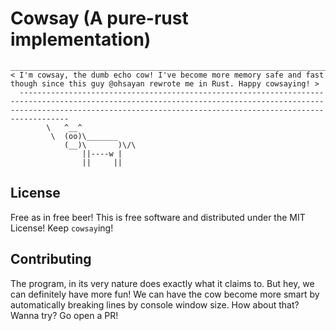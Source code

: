 # Cowsay (A pure-rust implementation)

```
_____________________________________________________________________________________________________________________________________________________________________________________________________________________________
< I'm cowsay, the dumb echo cow! I've become more memory safe and fast though since this guy @ohsayan rewrote me in Rust. Happy cowsaying! >
  -----------------------------------------------------------------------------------------------------------------------------------------------------------------------------------------------------------------------------
        \   ^__^
         \  (oo)\_______
            (__)\       )\/\
                ||----w |
                ||     ||
```
## License
Free as in free beer! This is free software and distributed under the MIT License! Keep `cowsay`ing!
## Contributing
The program, in its very nature does exactly what it claims to. But hey, we can definitely have more fun! We can have the cow
become more smart by automatically breaking lines by console window size. How about that? Wanna try? Go open a PR!

